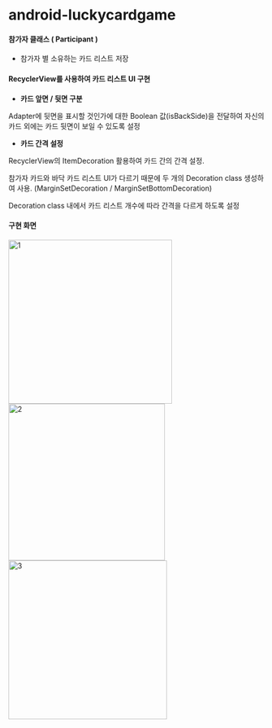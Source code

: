 # android-luckycardgame
#### 참가자 클래스 ( Participant )
- 참가자 별 소유하는 카드 리스트 저장

#### RecyclerView를 사용하여 카드 리스트 UI 구현

- **카드 앞면 / 뒷면 구분**

Adapter에 뒷면을 표시할 것인가에 대한 Boolean 값(isBackSide)을 전달하여 자신의 카드 외에는 카드 뒷면이 보일 수 있도록 설정

- **카드 간격 설정**

RecyclerView의 ItemDecoration 활용하여 카드 간의 간격 설정. 

참가자 카드와 바닥 카드 리스트 UI가 다르기 때문에 두 개의 Decoration class 생성하여 사용. (MarginSetDecoration / MarginSetBottomDecoration) 

Decoration class 내에서 카드 리스트 개수에 따라 간격을 다르게 하도록 설정


#### 구현 화면
<img width="322" alt="1" src="https://github.com/JoYehyun99/android-luckycardgame/assets/81362348/c0a87ff9-ec58-4cb0-be54-baa36cf03152">
<img width="308" alt="2" src="https://github.com/JoYehyun99/android-luckycardgame/assets/81362348/645fd117-bd45-4f2b-8b77-45bb6e6c308d">
<img width="312" alt="3" src="https://github.com/JoYehyun99/android-luckycardgame/assets/81362348/71e4999c-3e77-4257-8ecd-f819c2d67e44">


